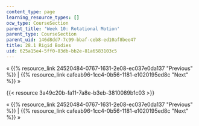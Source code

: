 ```yaml
---
content_type: page
learning_resource_types: []
ocw_type: CourseSection
parent_title: 'Week 10: Rotational Motion'
parent_type: CourseSection
parent_uid: 146d8dd7-7c99-bbaf-ceb8-ed10af8bee47
title: 28.1 Rigid Bodies
uid: 625a15e4-5ff0-83db-bb2e-81a6583103c5
---
```


« {{% resource_link 24520484-0767-1631-2e08-ec037e0da137 "Previous" %}} | {{% resource_link cafeab96-1cc4-0b56-1181-e1020195ed8c "Next" %}} »

{{< resource 3a49c20b-fa11-7a8e-b3eb-3810089b1c03 >}}

« {{% resource_link 24520484-0767-1631-2e08-ec037e0da137 "Previous" %}} | {{% resource_link cafeab96-1cc4-0b56-1181-e1020195ed8c "Next" %}} »